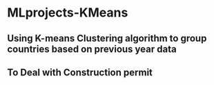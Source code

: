 # MLprojects-KMeans
## Using K-means Clustering algorithm to group countries based on previous year data
## To Deal with Construction permit
